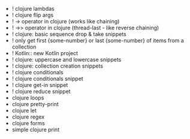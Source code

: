 *   ! clojure lambdas
*   ! clojure flip args
*   ! -> operator in clojure (works like chaining)
*   ! ->> operator in clojure  (thread-last - like reverse chaining)
*   ! clojure: basic sequence drop & take snippets
*   ! only get first {some-number} or last {some-number} of items from a collection
*   ! Kotlin:: new Kotlin project
*   ! clojure: uppercase and lowercase snippets
*   ! clojure: collection creation snippets
*   ! clojure conditionals
*   ! clojure conditionals snippet
*   ! clojure get-in snippet
*   ! clojure reduce snippet
*   clojure loops
*   clojure pretty-print
*   clojure let
*   clojure regex
*   clojure forms
*   simple clojure print